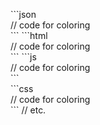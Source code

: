\`\`\`json  
// code for coloring  
\`\`\`
\`\`\`html  
// code for coloring  
\`\`\`
\`\`\`js  
// code for coloring  
\`\`\`  
\`\`\`css  
// code for coloring  
\`\`\`
// etc.
